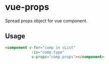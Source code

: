 vue-props
========

Spread props object for vue component.

## Usage

```html
<component v-for="comp in cList"
            :is="comp.type"
            v-props="comp.props"></component>

```


